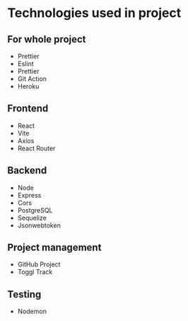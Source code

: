 # Technologies used in project

## For whole project

- Prettier
- Eslint
- Prettier
- Git Action
- Heroku

## Frontend

- React
- Vite
- Axios
- React Router

## Backend

- Node
- Express
- Cors
- PostgreSQL
- Sequelize
- Jsonwebtoken

## Project management

- GitHub Project
- Toggl Track

## Testing

- Nodemon

